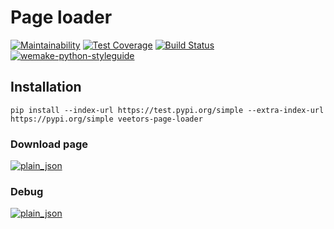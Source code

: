 # Page loader

[![Maintainability](https://api.codeclimate.com/v1/badges/a9f7e1cd58dfb43b05a9/maintainability)](https://codeclimate.com/github/veetors/python-project-lvl3/maintainability)
[![Test Coverage](https://api.codeclimate.com/v1/badges/a9f7e1cd58dfb43b05a9/test_coverage)](https://codeclimate.com/github/veetors/python-project-lvl3/test_coverage)
[![Build Status](https://travis-ci.org/veetors/python-project-lvl3.svg?branch=master)](https://travis-ci.org/veetors/python-project-lvl3)
[![wemake-python-styleguide](https://img.shields.io/badge/style-wemake-000000.svg)](https://github.com/wemake-services/wemake-python-styleguide)

## Installation
`pip install --index-url https://test.pypi.org/simple --extra-index-url https://pypi.org/simple veetors-page-loader`

### Download page
[![plain_json](https://asciinema.org/a/YsqT0O3nbQwMnIYW529dHcp0S.png)](https://asciinema.org/a/YsqT0O3nbQwMnIYW529dHcp0S)

### Debug
[![plain_json](https://asciinema.org/a/mxekgeN52hUqfpWxmPW35xfmb.png)](https://asciinema.org/a/mxekgeN52hUqfpWxmPW35xfmb)